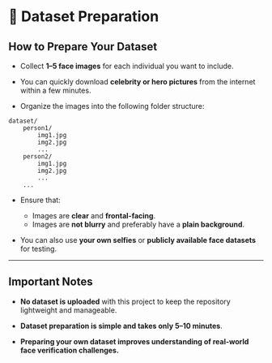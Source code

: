 # 📂 Dataset Preparation

## How to Prepare Your Dataset

- Collect **1–5 face images** for each individual you want to include.

- You can quickly download **celebrity or hero pictures** from the internet within a few minutes.

- Organize the images into the following folder structure:
```
dataset/
    person1/
        img1.jpg
        img2.jpg
        ...
    person2/
        img1.jpg
        img2.jpg
        ...
    ...
```

- Ensure that:
  - Images are **clear** and **frontal-facing**.
  - Images are **not blurry** and preferably have a **plain background**.

- You can also use **your own selfies** or **publicly available face datasets** for testing.

---

## Important Notes

- **No dataset is uploaded** with this project to keep the repository lightweight and manageable.

- **Dataset preparation is simple and takes only 5–10 minutes**.

- **Preparing your own dataset improves understanding of real-world face verification challenges.**
